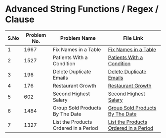 
# Advanced String Functions / Regex / Clause

|S.No| Problem No. | Problem Name                  | File Link                       | 
|-----|-------------|--------------------------------|----------------------------------|
| 1 | 1667     | Fix Names in a Table | [Fix Names in a Table]( https://leetcode.com/problems/fix-names-in-a-table?envType=study-plan-v2&envId=top-sql-50)|
| 2 | 1527      | Patients With a Condition | [Patients With a Condition](https://leetcode.com/problems/patients-with-a-condition?envType=study-plan-v2&envId=top-sql-50)  | 
| 3 | 196    | Delete Duplicate Emails  | [Delete Duplicate Emails](https://leetcode.com/problems/delete-duplicate-emails?envType=study-plan-v2&envId=top-sql-50)
| 4 | 176  | Restaurant Growth                 | [Restaurant Growth](   https://leetcode.com/problems/restaurant-growth?envType=study-plan-v2&envId=top-sql-50)         | 
| 5 | 602      | Second Highest Salary          | [Second Highest Salary]( https://leetcode.com/problems/second-highest-salary?envType=study-plan-v2&envId=top-sql-50)        | 
| 6 | 1484      | Group Sold Products By The Date       | [Group Sold Products By The Date]( https://leetcode.com/problems/group-sold-products-by-the-date?envType=study-plan-v2&envId=top-sql-50)         | 
| 7 | 1327     | List the Products Ordered in a Period           | [List the Products Ordered in a Period]( https://leetcode.com/problems/list-the-products-ordered-in-a-period?envType=study-plan-v2&envId=top-sql-50)            |
